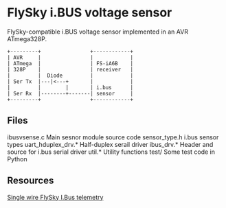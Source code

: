 # FlySky i.BUS voltage sensor

FlySky-compatible i.BUS voltage sensor implemented in an AVR ATmega328P.

```
+---------+                +------------+
| AVR     |                |            |
| ATmega  |                | FS-iA6B    |
| 328P    |                | receiver   |
|         |  Diode         |            |
| Ser Tx  |---|<---+       |            |
|         |        |       | i.bus      |
| Ser Rx  |--------+-------| sensor     |
+---------+                +------------+
```

## Files

ibusvsense.c        Main sesnor module source code
sensor_type.h       i.bus sensor types
uart_hduplex_drv.*  Half-duplex serail driver
ibus_drv.*          Header and source for i.bus serial driver
util.*              Utility functions
test/               Some test code in Python

## Resources

[Single wire FlySky I.Bus telemetry](https://github.com/betaflight/betaflight/wiki/Single-wire-FlySky-(IBus)-telemetry)



